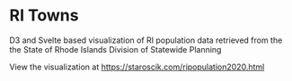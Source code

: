 # RI Towns

D3 and Svelte based visualization of RI population data retrieved from the the State of Rhode Islands Division of Statewide Planning

View the visualization at https://staroscik.com/ripopulation2020.html